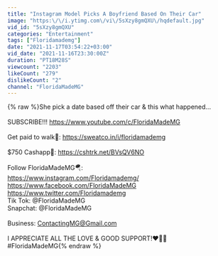 ```yaml
---
title: "Instagram Model Picks A Boyfriend Based On Their Car"
image: "https:\/\/i.ytimg.com\/vi\/5sXzy8gmQXU\/hqdefault.jpg"
vid_id: "5sXzy8gmQXU"
categories: "Entertainment"
tags: ["Floridamademg"]
date: "2021-11-17T03:54:22+03:00"
vid_date: "2021-11-16T23:30:00Z"
duration: "PT18M28S"
viewcount: "2203"
likeCount: "279"
dislikeCount: "2"
channel: "FloridaMadeMG"
---
```

{% raw %}She pick a date based off their car &amp; this what happened...<br /><br />SUBSCRIBE!!! <a rel="nofollow" target="blank" href="https://www.youtube.com/c/FloridaMadeMG">https://www.youtube.com/c/FloridaMadeMG</a><br /><br />Get paid to walk🤑: <a rel="nofollow" target="blank" href="https://sweatco.in/i/floridamademg">https://sweatco.in/i/floridamademg</a><br /><br />$750 Cashapp🤑: <a rel="nofollow" target="blank" href="https://cshtrk.net/BVsQV6NO">https://cshtrk.net/BVsQV6NO</a><br /><br />Follow FloridaMadeMG🪂:<br /><a rel="nofollow" target="blank" href="https://www.instagram.com/Floridamademg/">https://www.instagram.com/Floridamademg/</a><br /><a rel="nofollow" target="blank" href="https://www.facebook.com/FloridaMadeMG">https://www.facebook.com/FloridaMadeMG</a><br /><a rel="nofollow" target="blank" href="https://www.twitter.com/Floridamademg">https://www.twitter.com/Floridamademg</a><br />Tik Tok: @FloridaMadeMG<br />Snapchat: @FloridaMadeMG<br /><br />Business: ContactingMG@Gmail.com<br /><br />I APPRECIATE ALL THE LOVE &amp; GOOD SUPPORT!❤️🙌🏾<br />#FloridaMadeMG{% endraw %}

